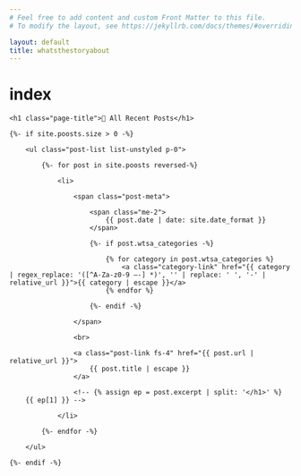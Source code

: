 ```yaml
---
# Feel free to add content and custom Front Matter to this file.
# To modify the layout, see https://jekyllrb.com/docs/themes/#overriding-theme-defaults

layout: default
title: whatsthestoryabout
---
```

# index

<div class="home">

    <h1 class="page-title">🔄 All Recent Posts</h1>

    {%- if site.poosts.size > 0 -%}

        <ul class="post-list list-unstyled p-0">

            {%- for post in site.poosts reversed-%}

                <li>

                    <span class="post-meta">

                        <span class="me-2">
                            {{ post.date | date: site.date_format }}
                        </span>

                        {%- if post.wtsa_categories -%}

                            {% for category in post.wtsa_categories %}
                                <a class="category-link" href="{{ category | regex_replace: '([^A-Za-z0-9 –-] *)', '' | replace: ' ', '-' | relative_url }}">{{ category | escape }}</a>
                            {% endfor %}

                        {%- endif -%}

                    </span>

                    <br>

                    <a class="post-link fs-4" href="{{ post.url | relative_url }}">
                        {{ post.title | escape }}
                    </a>

                    <!-- {% assign ep = post.excerpt | split: '</h1>' %}
        {{ ep[1] }} -->

                </li>

            {%- endfor -%}

        </ul>

    {%- endif -%}

</div>
